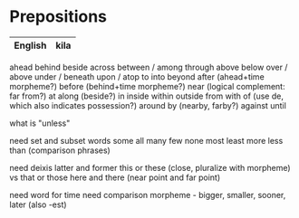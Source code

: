 # Prepositions

English | kila
--- | ---
ahead
behind
beside
across
between / among
through
above
below
over / above
under / beneath
upon / atop
to
into
beyond
after (ahead+time morpheme?)
before (behind+time morpheme?)
near
(logical complement: far from?)
at
along (beside?)
in
inside
within
outside
from
with
of (use de, which also indicates possession?)
around
by (nearby, farby?)
against
until


what is "unless"


need set and subset words
some
all
many
few
none
most
least
more
less
than (comparison phrases)

need deixis
latter and former
this or these (close, pluralize with morpheme) vs that or those
here and there (near point and far point)

need word for time
need comparison morpheme - bigger, smaller, sooner, later (also -est)